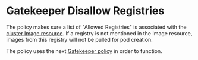 # Gatekeeper Disallow Registries

The policy makes sure a list of "Allowed Registries" is associated with the [cluster Image resource](https://docs.openshift.com/container-platform/4.9/openshift_images/image-configuration.html). If a registry is not mentioned in the Image resource, images from this registry will not be pulled for pod creation.

The policy uses the next [Gatekeeper policy](../../../open-policy-agent/trusted-image-sources/disallowed-registries) in order to function.